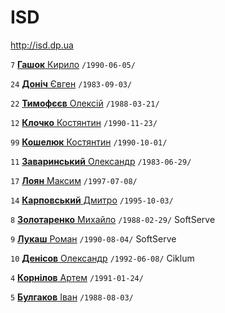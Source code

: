 # ISD

http://isd.dp.ua

`7` [**Гашок** Кирило](/players/gashok.kyrylo.19900605.jpg) `/1990-06-05/`

`24` [**Доніч** Євген](/players/donich.ievgen.19830903.jpg) `/1983-09-03/`

`22` [**Тимофєєв** Олексій](/players/tymofieiev.oleksii.19880321.jpg) `/1988-03-21/`

`12` [**Клочко** Костянтин](/players/klochko.kostiantyn.19901123.jpg) `/1990-11-23/` 

`99` [**Кошелюк** Костянтин](/players/kosheliuk.kostiantyn.19901001.jpg) `/1990-10-01/` 

`11` [**Заваринський** Олександр](/players/zavarynskyi.oleksanr.19830629.jpg) `/1983-06-29/` 

`17` [**Лоян** Максим](/players/loian.maksym.19970708.jpg) `/1997-07-08/` 

`14` [**Карповський** Дмитро](/players/karpovskyi.dmytro.19951003.jpg) `/1995-10-03/` 

`8` [**Золотаренко** Михайло](/players/zolotarenko.mykhailo.19880229.png) `/1988-02-29/` SoftServe

`9` [**Лукаш** Роман](/players/lukash.roman.19900804.jpg) `/1990-08-04/` SoftServe

`10` [**Денісов** Олександр](/players/denysov.oleksandr.19920608.jpg) `/1992-06-08/` Ciklum

`4` [**Корнілов** Артем](/players/kornilov.artem.19910124.jpg) `/1991-01-24/` 

`5` [**Булгаков** Іван](/players/bulhakov.ivan.19880803.jpg) `/1988-08-03/` 
